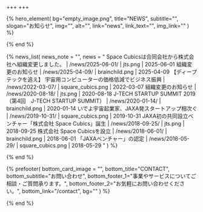 +++
+++

{% hero_element(
  bg="empty_image.png",
  title="NEWS",
  subtitle="",
  slogan="お知らせ",
  img="",
  alt="",
  link="news",
  link_text="",
  img_link=""
) %}
<!-- no text -->
{% end %}

{% news_list(
  news_note = "",
  news = "
Space Cubicsは合同会社から株式会社へ組織変更しました。 | /news/2025-06-01/ | jts.png | 2025-06-01
組織変更のお知らせ | /news/2025-04-09/ | brainchild.png | 2025-04-09
【ディープテックを追え】 宇宙用コンピューターの価格低減でビジネス振興 | /news/2022-03-07/ | square_cubics.png | 2022-03-07
組織変更のお知らせ | /news/2020-08-18/ | jts.png | 2020-08-18
J-TECH STARTUP SUMMIT 2019（第4回　J-TECH STARTUP SUMMIT） | /news/2020-01-14/ | brainchild.png | 2020-01-14
いでよ宇宙起業家、JAXA発スタートアップ相次ぐ | /news/2019-10-31/ | square_cubics.png  | 2019-10-31
JAXA初の共同設立ベンチャー「株式会社 Space Cubics」誕生 | /news/2018-09-25/ | jts.png | 2018-09-25
株式会社 Space Cubicsを設立 | /news/2018-06-01/ | brainchild.png | 2018-06-01
「JAXAベンチャー」の認定 | /news/2018-05-29/ | square_cubics.png | 2018-05-29
"
) %}
<!-- no text -->
{% end %}

{% prefooter(
  bottom_card_image = "<!--display element -->",
  bottom_title="CONTACT",
  bottom_subtitle="お問い合わせ",
  bottom_footer_1="事業やサービスについてご相談・ご質問承ります。",
  bottom_footer_2="お気軽にお問い合わせください。",
  bottom_link="/contact",
  bg=""
) %}
<!--display element -->
{% end %}